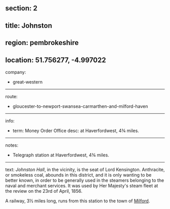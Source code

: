 section: 2
----
title: Johnston
----
region: pembrokeshire
----
location: 51.756277, -4.997022
----
company:
- great-western
----
route:
- gloucester-to-newport-swansea-carmarthen-and-milford-haven
----
info:
- term: Money Order Office
  desc: at Haverfordwest, 4¾ miles.
----
notes:
- Telegraph station at Haverfordwest, 4¾ miles.
----
text: *Johnston Hall*, in the vicinity, is the seat of Lord Kensington. Anthracite, or smokeless coal, abounds in this district, and it is only wanting to be better known, in order to be generally used in the steamers belonging to the naval and merchant services. It was used by Her Majesty's steam fleet at the review on the 23rd of April, 1856.

A railway, 3½ miles long, runs from this station to the town of [Milford](/stations/milford).
